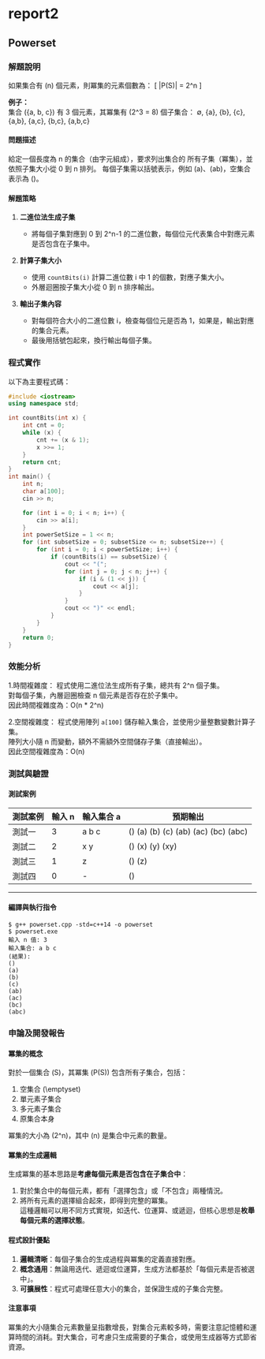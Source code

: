 # report2

## Powerset

### 解題說明

如果集合有 \(n\) 個元素，則冪集的元素個數為：
[ |P(S)| = 2^n ]

**例子：**  
集合 \(\{a, b, c\}\) 有 3 個元素，其冪集有 \(2^3 = 8\) 個子集合：
∅, {a}, {b}, {c}, {a,b}, {a,c}, {b,c}, {a,b,c}
		 
#### 問題描述

給定一個長度為 n 的集合（由字元組成），要求列出集合的 所有子集（冪集），並依照子集大小從 0 到 n 排列。
每個子集需以括號表示，例如 (a)、(ab)，空集合表示為 ()。

#### 解題策略

1. **二進位法生成子集**  
   - 將每個子集對應到 0 到 2^n-1 的二進位數，每個位元代表集合中對應元素是否包含在子集中。  

2. **計算子集大小**  
   - 使用 `countBits(i)` 計算二進位數 i 中 1 的個數，對應子集大小。  
   - 外層迴圈按子集大小從 0 到 n 排序輸出。  

3. **輸出子集內容**  
   - 對每個符合大小的二進位數 i，檢查每個位元是否為 1，如果是，輸出對應的集合元素。  
   - 最後用括號包起來，換行輸出每個子集。

### 程式實作

以下為主要程式碼：

```cpp
#include <iostream>
using namespace std;

int countBits(int x) {
    int cnt = 0;
    while (x) {
        cnt += (x & 1);
        x >>= 1;
    }
    return cnt;
}
int main() {
    int n;
    char a[100];
    cin >> n;

    for (int i = 0; i < n; i++) {
        cin >> a[i];
    }
    int powerSetSize = 1 << n;
    for (int subsetSize = 0; subsetSize <= n; subsetSize++) {
        for (int i = 0; i < powerSetSize; i++) {
            if (countBits(i) == subsetSize) {
                cout << "(";
                for (int j = 0; j < n; j++) {
                    if (i & (1 << j)) {
                        cout << a[j];
                    }
                }
                cout << ")" << endl;
            }
        }
    }
    return 0;
}
```

### 效能分析

1.時間複雜度：
程式使用二進位法生成所有子集，總共有 2^n 個子集。  
對每個子集，內層迴圈檢查 n 個元素是否存在於子集中。  
因此時間複雜度為：O(n * 2^n)

2.空間複雜度：
程式使用陣列 `a[100]` 儲存輸入集合，並使用少量整數變數計算子集。  
陣列大小隨 n 而變動，額外不需額外空間儲存子集（直接輸出）。  
因此空間複雜度為：O(n)

### 測試與驗證

#### 測試案例

| 測試案例 | 輸入 n | 輸入集合 a | 預期輸出 |
|-----------|--------|-------------|-----------|
| 測試一   | 3      | a b c       | () (a) (b) (c) (ab) (ac) (bc) (abc) |
| 測試二   | 2      | x y         | () (x) (y) (xy) |
| 測試三   | 1      | z           | () (z) |
| 測試四   | 0      | -           | () |

---

#### 編譯與執行指令

```shell
$ g++ powerset.cpp -std=c++14 -o powerset
$ powerset.exe
輸入 n 值: 3
輸入集合: a b c
(結果):
()
(a)
(b)
(c)
(ab)
(ac)
(bc)
(abc)
```

### 申論及開發報告

#### 冪集的概念
對於一個集合 \(S\)，其冪集 \(P(S)\) 包含所有子集合，包括：
1. 空集合 \(\emptyset\)  
2. 單元素子集合  
3. 多元素子集合  
4. 原集合本身

冪集的大小為 \(2^n\)，其中 \(n\) 是集合中元素的數量。

#### 冪集的生成邏輯
生成冪集的基本思路是**考慮每個元素是否包含在子集合中**：
1. 對於集合中的每個元素，都有「選擇包含」或「不包含」兩種情況。  
2. 將所有元素的選擇組合起來，即得到完整的冪集。  
這種邏輯可以用不同方式實現，如迭代、位運算、或遞迴，但核心思想是**枚舉每個元素的選擇狀態**。

#### 程式設計優點
1. **邏輯清晰**：每個子集合的生成過程與冪集的定義直接對應。  
2. **概念通用**：無論用迭代、遞迴或位運算，生成方法都基於「每個元素是否被選中」。  
3. **可擴展性**：程式可處理任意大小的集合，並保證生成的子集合完整。

#### 注意事項
冪集的大小隨集合元素數量呈指數增長，對集合元素較多時，需要注意記憶體和運算時間的消耗。對大集合，可考慮只生成需要的子集合，或使用生成器等方式節省資源。
